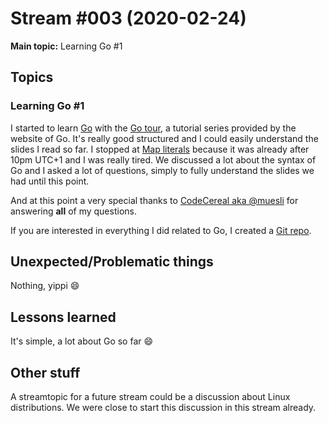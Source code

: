# Stream #003 (2020-02-24)

**Main topic:** Learning Go #1

## Topics

### Learning Go #1

I started to learn [Go](https://www.golang.org) with the [Go tour](https://tour.golang.org/welcome/1), a tutorial series provided by the website of Go.
It's really good structured and I could easily understand the slides I read so far. I stopped at [Map literals](https://tour.golang.org/moretypes/20) because it was already after 10pm UTC+1 and I was really tired.
We discussed a lot about the syntax of Go and I asked a lot of questions, simply to fully understand the slides we had until this point.

And at this point a very special thanks to [CodeCereal aka @muesli](https://github.com/muesli) for answering **all** of my questions.

If you are interested in everything I did related to Go, I created a [Git repo](https://github.com/curi0s/learning-go).

## Unexpected/Problematic things

Nothing, yippi :smile:

## Lessons learned

It's simple, a lot about Go so far :smile:

## Other stuff

A streamtopic for a future stream could be a discussion about Linux distributions. We were close to start this discussion in this stream already.

